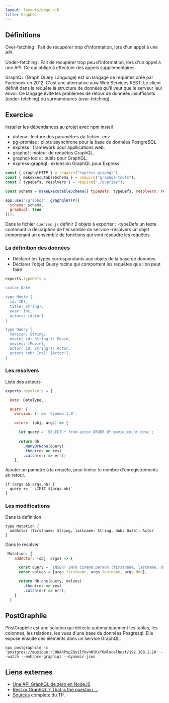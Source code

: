 ```yaml
---
layout: layouts/page.njk
title: GraphQL
---
```


## Définitions

Over-fetching 
: Fait de récupérer trop d'information, lors d'un appel à une API.

Under-fetching
: Fait de récupérer trop peu d'information, lors d'un appel à une API. Ce qui oblige à effectuer des appels supplémentaires. 


GraphQL (Graph Query Language) est un langage de requêtes créé par Facebook en 2012. C'est une alternative auw Web Services REST. Le client définit dans la requête la structure de données qu'il veut que le serveur leui envoi. Ce langage évite les problèmes de retour de données insuffisants (under-fetching) ou surnuméraires (over-fetching). 

## Exercice

Installer les dépendances au projet avec npm install

- dotenv : lecture des paramètres du fichier .env
- pg-promise : pilote asynchrone pour la base de données PostgreSQL
- express : framework pour appllications web.
- graphql : moteur de requêtes GraphQL.
- graphql-tools : outils pour GraphQL.
- express-graphql : extension GraphQL pour Express.


```js
const { graphqlHTTP } = require("express-graphql");
const { makeExecutableSchema } = require("graphql-tools");
const { typeDefs, resolvers } = require("./queries");

const schema = makeExecutableSchema({ typeDefs: typeDefs, resolvers: resolvers });

app.use('/graphql', graphqlHTTP({
  schema: schema,
  graphiql: true
}));
```

Dans le fichier `queries.js` définir 2 objets à exporter : 
-typeDefs un texte contenant la description de l'ensemble du service
-resolvers un objet comprenant un ensemble de fonctions qui vont résoudre les requêtes.

### La définition des données

- Déclarer les types correspondants aux objets de la base de données.
- Déclarer l'objet Query racine qui comportent les requêtes que l'on peut faire

```js
exports.typeDefs = `

scalar Date

type Movie {
  id: ID!,
  title: String!,
  year: Int,
  actors: [Actor]
}

type Query {
  version: String,
  movie( id: String!): Movie,
  movies: [Movie],
  actor( id: String!): Actor,
  actors (nb: Int): [Actor!],
}
```

### Les resolvers

Liste des acteurs


```js
exports.resolvers = {

  Date: DateType,

  Query: {
    version: () => 'Cinema 1.0',

    actors: (obj, args) => {

      let query = `SELECT * from actor ORDER BY movie_count desc`;
      
      return db
        .manyOrNone(query)
        .then(res => res)
        .catch(err => err);
    },
```

Ajouter un pamètre à la requête, pour limiter le nombre d'enregistrements en retour.

```
if (args && args.nb) {
  query += ` LIMIT ${args.nb}`
}
```

### Les modifications

Dans la définition

```
type Mutation {
  addActor (firstname: String, lastname: String, dob: Date): Actor
}
```

Dans le resolver

```javascript
 Mutation: {
    addActor: (obj, args) => {

      const query = `INSERT INTO cinema.person (firstname, lastname, dob) VALUES ($1, $2, $3) RETURNING *`;
      const values = [args.firstname, args.lastname, args.dob];

      return db.one(query, values)
        .then(res => res)
        .catch(err => err);
    }
  }
```


## PostGraphile

PostGraphile est une solution qui détecte automatiquement les tables, les colonnes, les relations, les vues d'une base de données Posgresql. Elle expose ensuite ces éléments dans un service GraphQL. 

```shell-session
npx postgraphile -c 'postgres://musique:rJ0NARPxpZQyilfovnHlKxf0@localhost/192.168.1.20' --watch --enhance-graphiql --dynamic-json
```

## Liens externes

- [Une API GraphQL de zéro en NodeJS](https://medium.com/wecraftapps/une-api-graphql-de-z%C3%A9ro-en-nodejs-8396dc652fb4)
- [Rest or GraphQL ? That is the question …](https://www.peaks.fr/fr/community/rest-or-graphql-that-is-the-question/)
- [Sources](https://gitlab.com/lpamio-webservice/graphql-server) complète du TP.